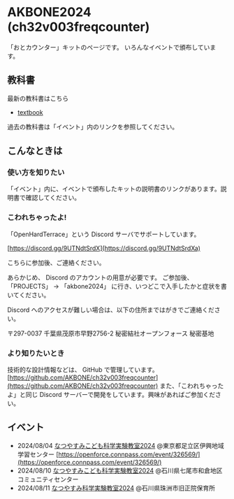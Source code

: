 # AKBONE2024 (ch32v003freqcounter)

「おとカウンター」キットのページです。
いろんなイベントで頒布しています。

## 教科書

最新の教科書はこちら
-  [textbook](./text/textbook.pdf) 

過去の教科書は「イベント」内のリンクを参照してください。

## こんなときは

### 使い方を知りたい

「イベント」内に、イベントで頒布したキットの説明書のリンクがあります。説明書で確認してください。

### こわれちゃったよ!

「OpenHardTerrace」という Discord サーバでサポートしています。

[https://discord.gg/9UTNdtSrdX](https://discord.gg/9UTNdtSrdXa)

こちらに参加後、ご連絡ください。

あらかじめ、 Discord のアカウントの用意が必要です。 
ご参加後、 「PROJECTS」 →  「akbone2024」 に行き、いつどこで入手したかと症状を書いてください。

Discord へのアクセスが難しい場合は、以下の住所まではがきでご連絡ください。

〒297-0037 千葉県茂原市早野2756-2
秘密結社オープンフォース 秘密基地


### より知りたいとき

技術的な設計情報などは、 GitHub で管理しています。
[https://github.com/AKBONE/ch32v003freqcounter](https://github.com/AKBONE/ch32v003freqcounter)
また、「こわれちゃったよ」と同じ Discord サーバーで開発をしています。興味があればご参加ください。


## イベント
- 2024/08/04 [なつやすみこども科学実験教室2024](./events/2024-08-04/) @東京都足立区伊興地域学習センター [https://openforce.connpass.com/event/326569/](https://openforce.connpass.com/event/326569/)
- 2024/08/10 [なつやすみこども科学実験教室2024](./events/2024-08-10-11/) @石川県七尾市和倉地区コミュニティセンター
- 2024/08/11 [なつやすみ科学実験教室2024](./events/2024-08-10-11/) @石川県珠洲市旧正院保育所


